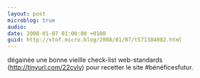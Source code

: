 ```yaml
---
layout: post
microblog: true
audio: 
date: 2008-01-07 01:00:00 +0100
guid: http://xtof.micro.blog/2008/01/07/t571384082.html
---
```

dégainée une bonne vieille check-list web-standards (http://tinyurl.com/22cvlv) pour recetter le site #bénéficesfutur.
